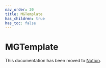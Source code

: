```yaml
---
nav_order: 30
title: MGTemplate
has_children: true
has_toc: false
---
```

# MGTemplate

This documentation has been moved to [Notion](https://www.notion.so/MGTemplate-8688c6b07e384c309e34dbb459777b86).
